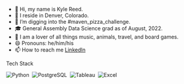 - 👋 Hi, my name is Kyle Reed.
- 📍 I reside in Denver, Colorado.
- 🌱 I’m digging into the #maven_pizza_challenge.
- 🎓 General Assembly Data Science grad as of August, 2022.
- 💚 I am a lover of all things music, animals, travel, and board games.
- 😄 Pronouns: he/him/his
- 📫 How to reach me <a href='https://www.linkedin.com/in/reed-kyle/'>LinkedIn</a>


Tech Stack

![Python](https://img.shields.io/badge/Python-05122A?style=flat&logo=python)&nbsp;
![PostgreSQL](https://img.shields.io/badge/PostgreSQL-05122A?style=flat&logo=postgresql)&nbsp;
![Tableau](https://img.shields.io/badge/Tableau-05122A?style=flat&logo=Tableau)&nbsp;
![Excel](https://img.shields.io/badge/Microsoft_Excel-05122A?style=flat&logo=microsoft-excel&logoColor=217346)&nbsp;

<!--
**kreedyle/kreedyle** is a ✨ _special_ ✨ repository because its `README.md` (this file) appears on your GitHub profile.
